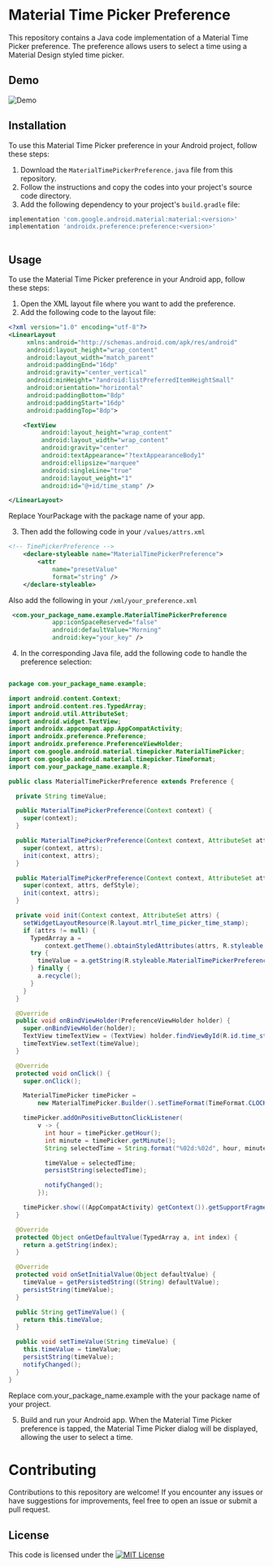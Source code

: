# Material Time Picker Preference

This repository contains a Java code implementation of a Material Time Picker preference. The preference allows users to select a time using a Material Design styled time picker.

## Demo
![Demo](demo.gif)

## Installation

To use this Material Time Picker preference in your Android project, follow these steps:

1. Download the `MaterialTimePickerPreference.java` file from this repository.
2. Follow the instructions and copy the codes into your project's source code directory.
3. Add the following dependency to your project's `build.gradle` file:

```groovy
implementation 'com.google.android.material:material:<version>'
implementation 'androidx.preference:preference:<version>'   
   
```
## Usage

To use the Material Time Picker preference in your Android app, follow these steps:

1. Open the XML layout file where you want to add the preference.
2. Add the following code to the layout file:

```xml
<?xml version="1.0" encoding="utf-8"?>
<LinearLayout
     xmlns:android="http://schemas.android.com/apk/res/android"
     android:layout_height="wrap_content"
     android:layout_width="match_parent"
     android:paddingEnd="16dp"
     android:gravity="center_vertical"
     android:minHeight="?android:listPreferredItemHeightSmall"
     android:orientation="horizontal"
     android:paddingBottom="8dp"
     android:paddingStart="16dp"
     android:paddingTop="8dp">

    <TextView
         android:layout_height="wrap_content"
         android:layout_width="wrap_content"
         android:gravity="center"
         android:textAppearance="?textAppearanceBody1"
         android:ellipsize="marquee"
         android:singleLine="true"
         android:layout_weight="1"
         android:id="@+id/time_stamp" />

</LinearLayout>

```
Replace YourPackage with the package name of your app.

3. Then add the following code in your ``/values/attrs.xml``

```xml
<!-- TimePickerPreference -->
    <declare-styleable name="MaterialTimePickerPreference">
        <attr
            name="presetValue"
            format="string" />
    </declare-styleable>
```
Also add the following in your ``/xml/your_preference.xml``

```xml
 <com.your_package_name.example.MaterialTimePickerPreference
            app:iconSpaceReserved="false"
            android:defaultValue="Morning"
            android:key="your_key" />
```            

4. In the corresponding Java file, add the following code to handle the preference selection:

```java

package com.your_package_name.example;

import android.content.Context;
import android.content.res.TypedArray;
import android.util.AttributeSet;
import android.widget.TextView;
import androidx.appcompat.app.AppCompatActivity;
import androidx.preference.Preference;
import androidx.preference.PreferenceViewHolder;
import com.google.android.material.timepicker.MaterialTimePicker;
import com.google.android.material.timepicker.TimeFormat;
import com.your_package_name.example.R;

public class MaterialTimePickerPreference extends Preference {

  private String timeValue;

  public MaterialTimePickerPreference(Context context) {
    super(context);
  }

  public MaterialTimePickerPreference(Context context, AttributeSet attrs) {
    super(context, attrs);
    init(context, attrs);
  }

  public MaterialTimePickerPreference(Context context, AttributeSet attrs, int defStyle) {
    super(context, attrs, defStyle);
    init(context, attrs);
  }

  private void init(Context context, AttributeSet attrs) {
    setWidgetLayoutResource(R.layout.mtrl_time_picker_time_stamp);
    if (attrs != null) {
      TypedArray a =
          context.getTheme().obtainStyledAttributes(attrs, R.styleable.MaterialTimePickerPreference, 0, 0);
      try {
        timeValue = a.getString(R.styleable.MaterialTimePickerPreference_presetValue);
      } finally {
        a.recycle();
      }
    }
  }

  @Override
  public void onBindViewHolder(PreferenceViewHolder holder) {
    super.onBindViewHolder(holder);
    TextView timeTextView = (TextView) holder.findViewById(R.id.time_stamp);
    timeTextView.setText(timeValue);
  }

  @Override
  protected void onClick() {
    super.onClick();

    MaterialTimePicker timePicker =
        new MaterialTimePicker.Builder().setTimeFormat(TimeFormat.CLOCK_24H).build();

    timePicker.addOnPositiveButtonClickListener(
        v -> {
          int hour = timePicker.getHour();
          int minute = timePicker.getMinute();
          String selectedTime = String.format("%02d:%02d", hour, minute);

          timeValue = selectedTime;
          persistString(selectedTime);

          notifyChanged();
        });

    timePicker.show(((AppCompatActivity) getContext()).getSupportFragmentManager(), "timePicker");
  }

  @Override
  protected Object onGetDefaultValue(TypedArray a, int index) {
    return a.getString(index);
  }

  @Override
  protected void onSetInitialValue(Object defaultValue) {
    timeValue = getPersistedString((String) defaultValue);
    persistString(timeValue);
  }

  public String getTimeValue() {
    return this.timeValue;
  }

  public void setTimeValue(String timeValue) {
    this.timeValue = timeValue;
    persistString(timeValue);
    notifyChanged();
  }
}

```
Replace com.your_package_name.example with the your package name of your project.

5. Build and run your Android app. When the Material Time Picker preference is tapped, the Material Time Picker dialog will be displayed, allowing the user to select a time.

# Contributing
Contributions to this repository are welcome! If you encounter any issues or have suggestions for improvements, feel free to open an issue or submit a pull request.

## License
This code is licensed under the [![MIT License](https://img.shields.io/badge/License-MIT-yellow.svg)](https://opensource.org/licenses/MIT)
            
